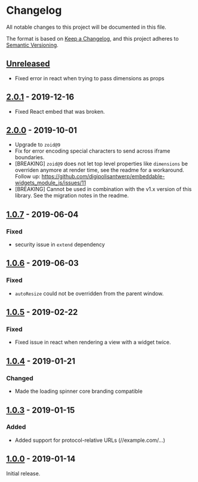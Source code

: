 # Changelog
All notable changes to this project will be documented in this file.

The format is based on [Keep a Changelog](http://keepachangelog.com/),
and this project adheres to [Semantic Versioning](https://semver.org/).

## [Unreleased]
- Fixed error in react when trying to pass dimensions as props

## [2.0.1] - 2019-12-16
- Fixed React embed that was broken.

## [2.0.0] - 2019-10-01
- Upgrade to `zoid@9`
- Fix for error encoding special characters to send across iframe boundaries.
- [BREAKING] `zoid@9` does not let top level properties like `dimensions` be overriden anymore at render time, see the readme for a workaround. Follow up: https://github.com/digipolisantwerp/embeddable-widgets_module_js/issues/11
- [BREAKING] Cannot be used in combination with the v1.x version of this library. See the migration notes in the readme.


## [1.0.7] - 2019-06-04

### Fixed
- security issue in `extend` dependency


## [1.0.6] - 2019-06-03

### Fixed
- `autoResize` could not be overridden from the parent window.


## [1.0.5] - 2019-02-22

### Fixed
- Fixed issue in react when rendering a view with a widget twice.


## [1.0.4] - 2019-01-21

### Changed
- Made the loading spinner core branding compatible


## [1.0.3] - 2019-01-15

### Added
- Added support for protocol-relative URLs (//example.com/...)


## [1.0.0] - 2019-01-14
Initial release.


[Unreleased]: https://github.com/digipolisantwerp/embeddable-widgets_module_js/compare/v2.0.1...HEAD
[2.0.1]: https://github.com/digipolisantwerp/embeddable-widgets_module_js/compare/v2.0.0...v2.0.1
[2.0.0]: https://github.com/digipolisantwerp/embeddable-widgets_module_js/compare/v1.0.7...v2.0.0
[1.0.7]: https://github.com/digipolisantwerp/embeddable-widgets_module_js/compare/v1.0.6...v1.0.7
[1.0.6]: https://github.com/digipolisantwerp/embeddable-widgets_module_js/compare/v1.0.5...v1.0.6
[1.0.5]: https://github.com/digipolisantwerp/embeddable-widgets_module_js/compare/v1.0.4...v1.0.5
[1.0.4]: https://github.com/digipolisantwerp/embeddable-widgets_module_js/compare/v1.0.3...v1.0.4
[1.0.3]: https://github.com/digipolisantwerp/embeddable-widgets_module_js/compare/v1.0.0...v1.0.3
[1.0.0]: https://github.com/digipolisantwerp/embeddable-widgets_module_js/compare/v1.0.0
